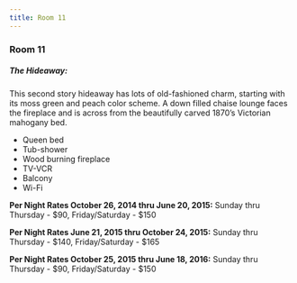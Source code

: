 ```yaml
---
title: Room 11
---
```


### Room 11

##### The Hideaway:
This second story hideaway has lots of old-fashioned charm, starting with its moss green and peach color scheme. A down filled chaise lounge faces the fireplace and is across from the beautifully carved 1870’s Victorian mahogany bed.
- Queen bed
- Tub-shower
- Wood burning fireplace
- TV-VCR
- Balcony
- Wi-Fi

**Per Night Rates October 26, 2014 thru June 20, 2015:**
Sunday thru Thursday - $90, Friday/Saturday - $150

**Per Night Rates June 21, 2015 thru October 24, 2015:**
Sunday thru Thursday - $140, Friday/Saturday - $165

**Per Night Rates October 25, 2015 thru June 18, 2016:**
Sunday thru Thursday - $90, Friday/Saturday - $150
